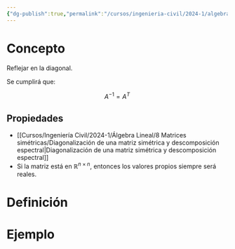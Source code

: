 ```yaml
---
{"dg-publish":true,"permalink":"/cursos/ingenieria-civil/2024-1/algebra-lineal/8-matrices-simetricas/matrices-simetricas/","tags":["ExMAT1203"]}
---
```


# Concepto

Reflejar en la diagonal.

Se cumplirá que:

$$
A^{-1}=A^{T}
$$
## Propiedades
- [[Cursos/Ingeniería Civil/2024-1/Álgebra Lineal/8 Matrices simétricas/Diagonalización de una matriz simétrica y descomposición espectral\|Diagonalización de una matriz simétrica y descomposición espectral]]
- Si la matriz está en $\mathbb{R}^{n\times n}$, entonces los valores propios siempre será reales.
# Definición
# Ejemplo